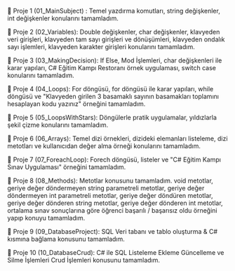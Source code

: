 📍  Proje 1 (01_MainSubject) : Temel yazdırma komutları, string değişkenler, int değişkenler konularını tamamladım. 

📍  Proje 2 (02_Variables): Double değişkenler, char değişkenler, klavyeden veri girişleri, klavyeden tam sayı girişleri ve dönüşümleri, klavyeden ondalık sayı işlemleri, klavyeden karakter girişleri konularını tamamladım.

📍  Proje 3 (03_MakingDecision): If Else, Mod İşlemleri, char değişkenleri ile karar yapıları, C# Eğitim Kampı Restoranı örnek uygulaması, switch case konularını tamamladım. 

📍  Proje 4 (04_Loops): For döngüsü, for döngüsü ile karar yapıları, while döngüsü ve "Klavyeden girilen 3 basamaklı sayının basamakları toplamını hesaplayan kodu yazınız" örneğini tamamladım.

📍  Proje 5 (05_LoopsWithStars): Döngülerle pratik uygulamalar, yıldızlarla şekil çizme konularını tamamladım.

📍  Proje 6 (06_Arrays): Temel dizi örnekleri, dizideki elemanları listeleme, dizi metotları ve kullanıcıdan değer alma örneği konularını tamamladım.  

📍  Proje 7 (07_ForeachLoop): Forech döngüsü, listeler ve "C# Eğitim Kampı Sınav Uygulaması" örneğini tamamladım.

📍  Proje 8 (08_Methods): Metotlar konusunu tamamladım. void metotlar, geriye değer döndermeyen string parametreli metotlar, geriye değer döndermeyen int parametreli metotlar, geriye değer döndüren metotlar, geriye değer dönderen string metotlar, geriye değer dönderen int metotlar, ortalama sınav sonuçlarına göre öğrenci başarılı / başarısız oldu örneğini yapıp konuyu tamamladım. 

📍  Proje 9 (09_DatabaseProject): SQL Veri tabanı ve tablo oluşturma & C# kısmına bağlama konusunu tamamladım. 

📍  Proje 10 (10_DatabaseCrud): C# ile SQL Listeleme Ekleme Güncelleme ve Silme İşlemleri Crud İşlemleri konusunu tamamladım.
